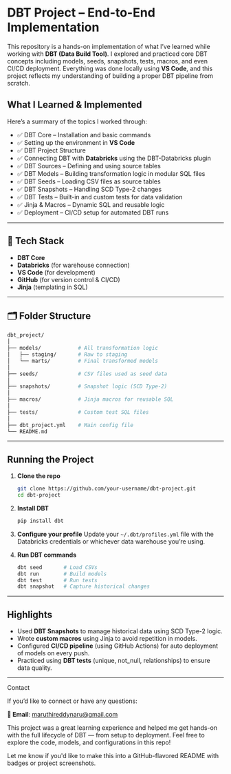 

# DBT Project – End-to-End Implementation

This repository is a hands-on implementation of what I’ve learned while working with **DBT (Data Build Tool)**. I explored and practiced core DBT concepts including models, seeds, snapshots, tests, macros, and even CI/CD deployment. Everything was done locally using **VS Code**, and this project reflects my understanding of building a proper DBT pipeline from scratch.

##  What I Learned & Implemented

Here’s a summary of the topics I worked through:

* ✅ DBT Core – Installation and basic commands
* ✅ Setting up the environment in **VS Code**
* ✅ DBT Project Structure
* ✅ Connecting DBT with **Databricks** using the DBT-Databricks plugin
* ✅ DBT Sources – Defining and using source tables
* ✅ DBT Models – Building transformation logic in modular SQL files
* ✅ DBT Seeds – Loading CSV files as source tables
* ✅ DBT Snapshots – Handling SCD Type-2 changes
* ✅ DBT Tests – Built-in and custom tests for data validation
* ✅ Jinja & Macros – Dynamic SQL and reusable logic
* ✅ Deployment – CI/CD setup for automated DBT runs

---

## 🧰 Tech Stack

* **DBT Core**
* **Databricks** (for warehouse connection)
* **VS Code** (for development)
* **GitHub** (for version control & CI/CD)
* **Jinja** (templating in SQL)

---

## 🗂️ Folder Structure

```bash
dbt_project/
│
├── models/            # All transformation logic
│   ├── staging/       # Raw to staging
│   └── marts/         # Final transformed models
│
├── seeds/             # CSV files used as seed data
│
├── snapshots/         # Snapshot logic (SCD Type-2)
│
├── macros/            # Jinja macros for reusable SQL
│
├── tests/             # Custom test SQL files
│
├── dbt_project.yml    # Main config file
└── README.md
```

---

## Running the Project

1. **Clone the repo**

   ```bash
   git clone https://github.com/your-username/dbt-project.git
   cd dbt-project
   ```

2. **Install DBT**

   ```bash
   pip install dbt
   ```

3. **Configure your profile**
   Update your `~/.dbt/profiles.yml` file with the Databricks credentials or whichever data warehouse you’re using.

4. **Run DBT commands**

   ```bash
   dbt seed       # Load CSVs
   dbt run        # Build models
   dbt test       # Run tests
   dbt snapshot   # Capture historical changes
   ```

---

## Highlights

* Used **DBT Snapshots** to manage historical data using SCD Type-2 logic.
* Wrote **custom macros** using Jinja to avoid repetition in models.
* Configured **CI/CD pipeline** (using GitHub Actions) for auto deployment of models on every push.
* Practiced using **DBT tests** (unique, not\_null, relationships) to ensure data quality.

---
Contact

If you’d like to connect or have any questions:

**📧 Email**: [maruthireddynaru@gmail.com](mailto:maruthireddynaru@gmail.com)


This project was a great learning experience and helped me get hands-on with the full lifecycle of DBT — from setup to deployment. Feel free to explore the code, models, and configurations in this repo!


Let me know if you'd like to make this into a GitHub-flavored README with badges or project screenshots.

